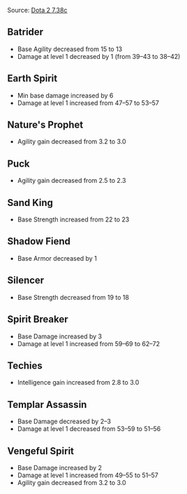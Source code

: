 Source: [Dota 2 7.38c](https://www.dota2.com/patches/7.39d)

## Batrider

- Base Agility decreased from 15 to 13
- Damage at level 1 decreased by 1 (from 39–43 to 38–42)

## Earth Spirit

- Min base damage increased by 6
- Damage at level 1 increased from 47–57 to 53–57

## Nature's Prophet

- Agility gain decreased from 3.2 to 3.0

## Puck

- Agility gain decreased from 2.5 to 2.3

## Sand King

- Base Strength increased from 22 to 23

## Shadow Fiend

- Base Armor decreased by 1

## Silencer

- Base Strength decreased from 19 to 18

## Spirit Breaker

- Base Damage increased by 3
- Damage at level 1 increased from 59–69 to 62–72

## Techies

- Intelligence gain increased from 2.8 to 3.0

## Templar Assassin

- Base Damage decreased by 2–3
- Damage at level 1 decreased from 53–59 to 51–56

## Vengeful Spirit

- Base Damage increased by 2
- Damage at level 1 increased from 49–55 to 51–57
- Agility gain decreased from 3.2 to 3.0
